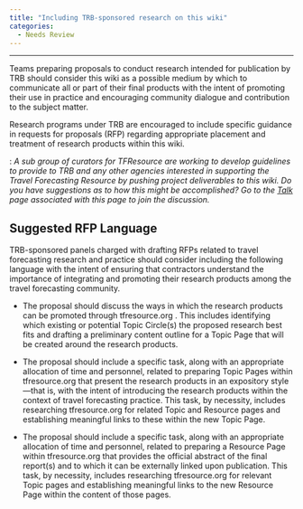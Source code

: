 ```yaml
---
title: "Including TRB-sponsored research on this wiki"
categories:
  - Needs Review
---
```


------------------------------------------------------------------------

Teams preparing proposals to conduct research intended for publication by TRB should consider this wiki as a possible medium by which to communicate all or part of their final products with the intent of promoting their use in practice and encouraging community dialogue and contribution to the subject matter.

Research programs under TRB are encouraged to include specific guidance in requests for proposals (RFP) regarding appropriate placement and treatment of research products within this wiki.

:   *A sub group of curators for TFResource are working to develop guidelines to provide to TRB and any other agencies interested in supporting the Travel Forecasting Resource by pushing project deliverables to this wiki. Do you have suggestions as to how this might be accomplished? Go to the [Talk](Talk:Including_TRB-sponsored_research_on_this_wiki) page associated with this page to join the discussion.*

Suggested RFP Language
----------------------

TRB-sponsored panels charged with drafting RFPs related to travel forecasting research and practice should consider including the following language with the intent of ensuring that contractors understand the importance of integrating and promoting their research products among the travel forecasting community.

-   The proposal should discuss the ways in which the research products can be promoted through tfresource.org . This includes identifying which existing or potential Topic Circle(s) the proposed research best fits and drafting a preliminary content outline for a Topic Page that will be created around the research products.

<!-- -->

-   The proposal should include a specific task, along with an appropriate allocation of time and personnel, related to preparing Topic Pages within tfresource.org that present the research products in an expository style—that is, with the intent of introducing the research products within the context of travel forecasting practice. This task, by necessity, includes researching tfresource.org for related Topic and Resource pages and establishing meaningful links to these within the new Topic Page.

<!-- -->

-   The proposal should include a specific task, along with an appropriate allocation of time and personnel, related to preparing a Resource Page within tfresource.org that provides the official abstract of the final report(s) and to which it can be externally linked upon publication. This task, by necessity, includes researching tfresource.org for relevant Topic pages and establishing meaningful links to the new Resource Page within the content of those pages.


